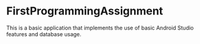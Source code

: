 # FirstProgrammingAssignment
This is a basic application that implements the use of basic Android Studio features and database usage.
